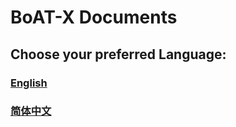 # BoAT-X Documents

## **Choose your preferred Language:**
### [English](BoAT_Overall_Design_en.md)
### [简体中文](BoAT_Overall_Design_cn.md)
